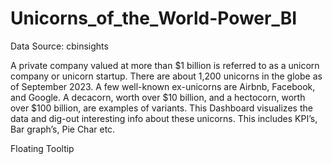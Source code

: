 # Unicorns_of_the_World-Power_BI

Data Source: cbinsights

A private company valued at more than $1 billion is referred to as a unicorn company or unicorn startup. There are about 1,200 unicorns in the globe as of September 2023. A few well-known ex-unicorns are Airbnb, Facebook, and Google. A decacorn, worth over $10 billion, and a hectocorn, worth over $100 billion, are examples of variants.
This Dashboard visualizes the data and dig-out interesting info about these unicorns. This includes KPI’s, Bar graph’s, Pie Char etc.



Floating Tooltip


